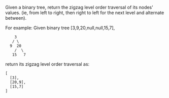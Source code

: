 Given a binary tree, return the zigzag level order traversal of its nodes' values. (ie, from left to right, then right to left for the next level and alternate between).

For example:
Given binary tree [3,9,20,null,null,15,7],

~~~
    3
   / \
  9  20
    /  \
   15   7
~~~

return its zigzag level order traversal as:

~~~
[
  [3],
  [20,9],
  [15,7]
]
~~~
